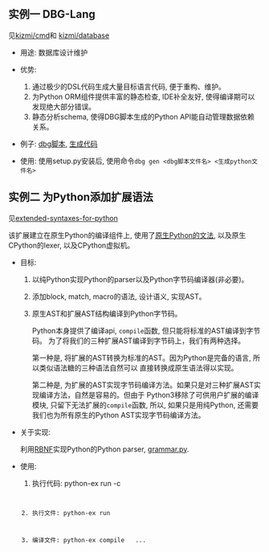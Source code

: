 
## 实例一 DBG-Lang

见[kizmi/cmd](https://github.com/thautwarm/kizmi/tree/master/kizmi/cmd)和 [kizmi/database](https://github.com/thautwarm/kizmi/tree/master/kizmi/database)

- 用途: 数据库设计维护
- 优势:
    1. 通过极少的DSL代码生成大量目标语言代码, 便于重构、维护。
    2. 为Python ORM组件提供丰富的静态检查, IDE补全友好, 使得编译期可以发现绝大部分错误。
    3. 静态分析schema, 使得DBG脚本生成的Python API能自动管理数据依赖关系。
- 例子: [dbg脚本](https://github.com/thautwarm/kizmi/blob/master/test.dbg), [生成代码](https://github.com/thautwarm/kizmi/blob/master/dbgout.py)

- 使用: 使用setup.py安装后, 使用命令`dbg gen <dbg脚本文件名> <生成python文件名>`

## 实例二 为Python添加扩展语法

见[extended-syntaxes-for-python](https://github.com/thautwarm/kizmi/tree/master/extended-syntaxes-for-python.md)

该扩展建立在原生Python的编译组件上, 使用了[原生Python的文法](https://github.com/python/cpython/blob/master/Grammar/Grammar),
以及原生CPython的lexer, 以及CPython虚拟机。

- 目标:
    1. 以纯Python实现Python的parser以及Python字节码编译器(非必要)。

    2. 添加block, match, macro的语法, 设计语义, 实现AST。

    3. 原生AST和扩展AST结构编译到Python字节码。

        Python本身提供了编译api, `compile`函数, 但只能将标准的AST编译到字节码。
        为了将我们的三种扩展AST编译到字节码上，我们有两种选择。

        第一种是, 将扩展的AST转换为标准的AST。因为Python是完备的语言, 所以类似语法糖的三种语法自然可以
        直接转换成原生语法得以实现。

        第二种是, 为扩展的AST实现字节码编译方法。如果只是对三种扩展AST实现编译方法，自然是容易的。但由于
        Python3移除了可供用户扩展的编译模块, 只留下无法扩展的`compile`函数, 所以, 如果只是用纯Python,
        还需要我们也为所有原生的Python AST实现字节码编译方法。


- 关于实现:

    利用[RBNF](https://github.com/thautwarm/RBNF)实现Python的Python parser, [grammar.py](https://github.com/thautwarm/kizmi/tree/master/kizmi/extended_python/grammar.py).

- 使用:

    1. 执行代码: python-ex run -c <code>

    2. 执行文件: python-ex run <filename>

    3. 编译文件: python-ex compile <filename1> <filename2> ...